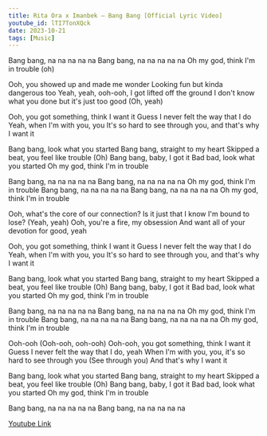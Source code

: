 ```yaml
---
title: Rita Ora x Imanbek – Bang Bang [Official Lyric Video] 
youtube_id: lTI7TonXQck
date: 2023-10-21
tags: [Music]
---
```

Bang bang, na na na na na
Bang bang, na na na na na
Oh my god, think I'm in trouble (oh)

Ooh, you showed up and made me wonder
Looking fun but kinda dangerous too
Yeah, yeah, ooh-ooh, I got lifted off the ground
I don't know what you done but it's just too good (Oh, yeah)

Ooh, you got something, think I want it
Guess I never felt the way that I do
Yeah, when I'm with you, you
It's so hard to see through you, and that's why I want it

Bang bang, look what you started
Bang bang, straight to my heart
Skipped a beat, you feel like trouble (Oh)
Bang bang, baby, I got it
Bad bad, look what you started
Oh my god, think I'm in trouble

Bang bang, na na na na na
Bang bang, na na na na na
Oh my god, think I'm in trouble
Bang bang, na na na na na
Bang bang, na na na na na
Oh my god, think I'm in trouble

Ooh, what's the core of our connection?
Is it just that I know I'm bound to lose? (Yeah, yeah)
Ooh, you're a fire, my obsession
And want all of your devotion for good, yeah

Ooh, you got something, think I want it
Guess I never felt the way that I do
Yeah, when I'm with you, you
It's so hard to see through you, and that's why I want it

Bang bang, look what you started
Bang bang, straight to my heart
Skipped a beat, you feel like trouble (Oh)
Bang bang, baby, I got it
Bad bad, look what you started
Oh my god, think I'm in trouble

Bang bang, na na na na na
Bang bang, na na na na na
Oh my god, think I'm in trouble
Bang bang, na na na na na
Bang bang, na na na na na
Oh my god, think I'm in trouble

Ooh-ooh (Ooh-ooh, ooh-ooh)
Ooh-ooh, you got something, think I want it
Guess I never felt the way that I do, yeah
When I'm with you, you, it's so hard to see through you
(See through you)
And that's why I want it

Bang bang, look what you started
Bang bang, straight to my heart
Skipped a beat, you feel like trouble (Oh)
Bang bang, baby, I got it
Bad bad, look what you started
Oh my god, think I'm in trouble

Bang bang, na na na na na
Bang bang, na na na na na

[Youtube Link](https://www.youtube.com/watch?v=lTI7TonXQck)  
